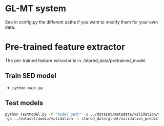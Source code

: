 # GL-MT system

See in config.py the different paths if you want to modify them for your own data.

# Pre-trained feature extractor

The pre-trained feature extractor is in ./stored_data/pretrained_model

## Train SED model

- `python main.py`

## Test models

```bash
python TestModel.py -m "model_path" -g ../dataset/metadata/validation/validation.tsv  \
-ga ../dataset/audio/validation -s stored_data/gl-mt/validation_predictions.tsv 
```
